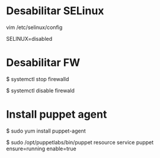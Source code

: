 # Desabilitar SELinux
vim /etc/selinux/config

SELINUX=disabled

# Desabilitar FW

$ systemctl stop firewalld

$ systemctl disable firewald

# Install puppet agent

$ sudo yum install puppet-agent

$ sudo /opt/puppetlabs/bin/puppet resource service puppet ensure=running enable=true
